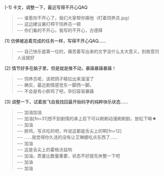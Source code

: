 
[-1] 卡文，调整一下，最近写得不开心QAQ
>--- 谁惹你不开心了，我们大家帮你揍他（盯着饲养员.jpg）<br>
>--- 这边建议暴打榨干饲养员一顿<br>
>--- 你们看的不开心，我写的不开心，古德拜<br>

[1] 仿佛被追着完成的任务一样，写得不开心QAQ……
>--- 自己快乐是第一位的，痛苦着写出来的文字没什么太大意义，别故意凹人设就好<br>

[2] 情节好多在脑子里，但是就是推不动，暴躁暴躁暴躁！
>--- 饲养员呢，该把鸽子精拉出来溜溜了<br>
>--- 确实，最近剧情感觉东一脚西一脚。<br>
>--- 不会是有小胖鸡了吧，孕妇容易暴躁<br>

[3] 调整一下，试着放飞自我找回最开始码字的纯粹快乐状态……
>--- 加油加油<br>
>--- 加油[fn=31]想不到剧情的承上启下可以刷刷动漫刷刷剧，放松下嘛★<br>
>--- 加油<br>
>--- 胖鸡，写点吃的吧，咋说这都是舌尖上的啊[fn=12]<br>
>--- ……我觉得你久违的没有让艾琳娜吃点东西了……<br>
>--- 加油<br>
>--- 这是舌尖上的霍格沃兹哟<br>
>--- 加油，质量比数量重要，状态不好就先休整一下吧<br>
>--- 加油<br>
>--- 加油<br>
